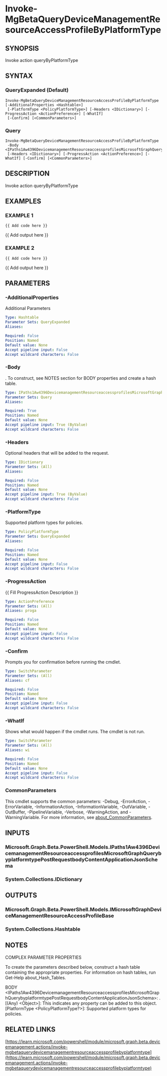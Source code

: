 ﻿---
external help file: Microsoft.Graph.Beta.DeviceManagement.Actions-help.xml
Module Name: Microsoft.Graph.Beta.DeviceManagement.Actions
online version: https://learn.microsoft.com/powershell/module/microsoft.graph.beta.devicemanagement.actions/invoke-mgbetaquerydevicemanagementresourceaccessprofilebyplatformtype
schema: 2.0.0
---

# Invoke-MgBetaQueryDeviceManagementResourceAccessProfileByPlatformType

## SYNOPSIS
Invoke action queryByPlatformType

## SYNTAX

### QueryExpanded (Default)
```
Invoke-MgBetaQueryDeviceManagementResourceAccessProfileByPlatformType [-AdditionalProperties <Hashtable>]
 [-PlatformType <PolicyPlatformType>] [-Headers <IDictionary>] [-ProgressAction <ActionPreference>] [-WhatIf]
 [-Confirm] [<CommonParameters>]
```

### Query
```
Invoke-MgBetaQueryDeviceManagementResourceAccessProfileByPlatformType
 -Body <IPaths1Aw4396DevicemanagementResourceaccessprofilesMicrosoftGraphQuerybyplatformtypePostRequestbodyContentApplicationJsonSchema>
 [-Headers <IDictionary>] [-ProgressAction <ActionPreference>] [-WhatIf] [-Confirm] [<CommonParameters>]
```

## DESCRIPTION
Invoke action queryByPlatformType

## EXAMPLES

### EXAMPLE 1
```
{{ Add code here }}
```

{{ Add output here }}

### EXAMPLE 2
```
{{ Add code here }}
```

{{ Add output here }}

## PARAMETERS

### -AdditionalProperties
Additional Parameters

```yaml
Type: Hashtable
Parameter Sets: QueryExpanded
Aliases:

Required: False
Position: Named
Default value: None
Accept pipeline input: False
Accept wildcard characters: False
```

### -Body
.
To construct, see NOTES section for BODY properties and create a hash table.

```yaml
Type: IPaths1Aw4396DevicemanagementResourceaccessprofilesMicrosoftGraphQuerybyplatformtypePostRequestbodyContentApplicationJsonSchema
Parameter Sets: Query
Aliases:

Required: True
Position: Named
Default value: None
Accept pipeline input: True (ByValue)
Accept wildcard characters: False
```

### -Headers
Optional headers that will be added to the request.

```yaml
Type: IDictionary
Parameter Sets: (All)
Aliases:

Required: False
Position: Named
Default value: None
Accept pipeline input: True (ByValue)
Accept wildcard characters: False
```

### -PlatformType
Supported platform types for policies.

```yaml
Type: PolicyPlatformType
Parameter Sets: QueryExpanded
Aliases:

Required: False
Position: Named
Default value: None
Accept pipeline input: False
Accept wildcard characters: False
```

### -ProgressAction
{{ Fill ProgressAction Description }}

```yaml
Type: ActionPreference
Parameter Sets: (All)
Aliases: proga

Required: False
Position: Named
Default value: None
Accept pipeline input: False
Accept wildcard characters: False
```

### -Confirm
Prompts you for confirmation before running the cmdlet.

```yaml
Type: SwitchParameter
Parameter Sets: (All)
Aliases: cf

Required: False
Position: Named
Default value: None
Accept pipeline input: False
Accept wildcard characters: False
```

### -WhatIf
Shows what would happen if the cmdlet runs.
The cmdlet is not run.

```yaml
Type: SwitchParameter
Parameter Sets: (All)
Aliases: wi

Required: False
Position: Named
Default value: None
Accept pipeline input: False
Accept wildcard characters: False
```

### CommonParameters
This cmdlet supports the common parameters: -Debug, -ErrorAction, -ErrorVariable, -InformationAction, -InformationVariable, -OutVariable, -OutBuffer, -PipelineVariable, -Verbose, -WarningAction, and -WarningVariable. For more information, see [about_CommonParameters](http://go.microsoft.com/fwlink/?LinkID=113216).

## INPUTS

### Microsoft.Graph.Beta.PowerShell.Models.IPaths1Aw4396DevicemanagementResourceaccessprofilesMicrosoftGraphQuerybyplatformtypePostRequestbodyContentApplicationJsonSchema
### System.Collections.IDictionary
## OUTPUTS

### Microsoft.Graph.Beta.PowerShell.Models.IMicrosoftGraphDeviceManagementResourceAccessProfileBase
### System.Collections.Hashtable
## NOTES
COMPLEX PARAMETER PROPERTIES

To create the parameters described below, construct a hash table containing the appropriate properties.
For information on hash tables, run Get-Help about_Hash_Tables.

BODY \<IPaths1Aw4396DevicemanagementResourceaccessprofilesMicrosoftGraphQuerybyplatformtypePostRequestbodyContentApplicationJsonSchema\>: .
  \[(Any) \<Object\>\]: This indicates any property can be added to this object.
  \[PlatformType \<PolicyPlatformType?\>\]: Supported platform types for policies.

## RELATED LINKS

[https://learn.microsoft.com/powershell/module/microsoft.graph.beta.devicemanagement.actions/invoke-mgbetaquerydevicemanagementresourceaccessprofilebyplatformtype](https://learn.microsoft.com/powershell/module/microsoft.graph.beta.devicemanagement.actions/invoke-mgbetaquerydevicemanagementresourceaccessprofilebyplatformtype)

